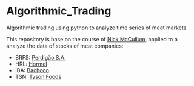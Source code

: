 ﻿# Algorithmic_Trading

Algorithmic trading using python to analyze time series of meat markets.

This repository is base on the course of [Nick McCullum](https://nickmccullum.com/), applied to a analyze the data of stocks of meat companies:

 - BRFS: [Perdigão S.A.](https://en.wikipedia.org/wiki/Perdig%C3%A3o_S.A.)
 - HRL: [Hormel](https://www.hormelfoods.com/)
 - IBA: [Bachoco](https://corporativo.bachoco.com.mx/en/home/)
 - TSN: [Tyson Foods](https://www.tyson.com/?gclid=Cj0KCQiA88X_BRDUARIsACVMYD9uc-k83WSDDihwHCZovRTlP4g57bYLFz73Xgv-ksm_r7846gasU_caArm8EALw_wcB&gclsrc=aw.ds)

# 